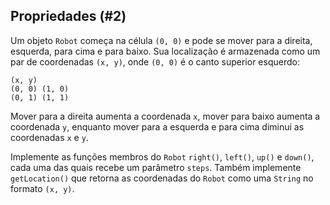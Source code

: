 ## Propriedades (#2)

Um objeto `Robot` começa na célula `(0, 0)` e pode se mover para a direita, esquerda, para cima e para baixo. Sua localização é armazenada como um par de coordenadas `(x, y)`, onde `(0, 0)` é o canto superior esquerdo:

```text
(x, y)
(0, 0) (1, 0)
(0, 1) (1, 1)
```

Mover para a direita aumenta a coordenada `x`, mover para baixo aumenta a coordenada `y`, enquanto mover para a esquerda e para cima diminui as coordenadas `x` e `y`.

Implemente as funções membros do `Robot` `right()`, `left()`, `up()` e `down()`, cada uma das quais recebe um parâmetro `steps`. Também implemente `getLocation()` que retorna as coordenadas do `Robot` como uma `String` no formato `(x, y)`.